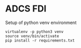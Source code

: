 # ADCS FDI

Setup of python venv environment
```
virtualenv -p python3 venv
source venv/bin/activate
pip install -r requirements.txt
```
